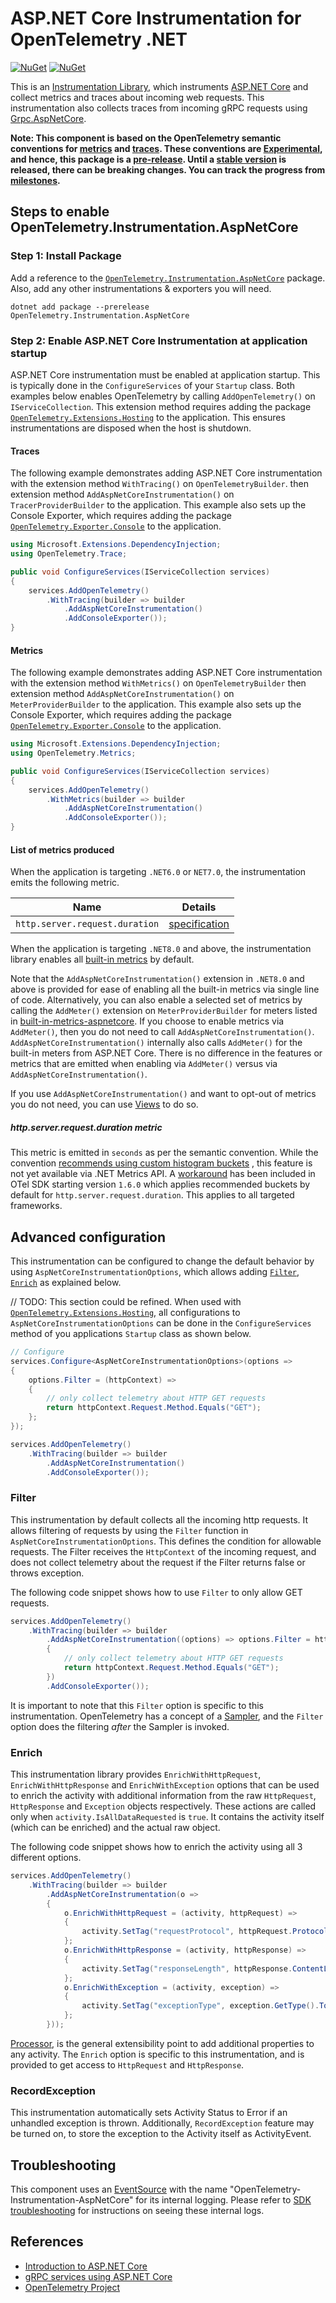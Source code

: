 # ASP.NET Core Instrumentation for OpenTelemetry .NET

[![NuGet](https://img.shields.io/nuget/v/OpenTelemetry.Instrumentation.AspNetCore.svg)](https://www.nuget.org/packages/OpenTelemetry.Instrumentation.AspNetCore)
[![NuGet](https://img.shields.io/nuget/dt/OpenTelemetry.Instrumentation.AspNetCore.svg)](https://www.nuget.org/packages/OpenTelemetry.Instrumentation.AspNetCore)

This is an [Instrumentation
Library](https://github.com/open-telemetry/opentelemetry-specification/blob/main/specification/glossary.md#instrumentation-library),
which instruments [ASP.NET Core](https://docs.microsoft.com/aspnet/core) and
collect metrics and traces about incoming web requests. This instrumentation
also collects traces from incoming gRPC requests using
[Grpc.AspNetCore](https://www.nuget.org/packages/Grpc.AspNetCore).

**Note: This component is based on the OpenTelemetry semantic conventions for
[metrics](https://github.com/open-telemetry/semantic-conventions/blob/main/docs/http/http-metrics.md)
and
[traces](https://github.com/open-telemetry/semantic-conventions/blob/main/docs/http/http-spans.md).
These conventions are
[Experimental](https://github.com/open-telemetry/opentelemetry-specification/blob/main/specification/document-status.md),
and hence, this package is a [pre-release](../../VERSIONING.md#pre-releases).
Until a [stable
version](https://github.com/open-telemetry/opentelemetry-specification/blob/main/specification/telemetry-stability.md)
is released, there can be breaking changes. You can track the progress from
[milestones](https://github.com/open-telemetry/opentelemetry-dotnet/milestone/23).**

## Steps to enable OpenTelemetry.Instrumentation.AspNetCore

### Step 1: Install Package

Add a reference to the
[`OpenTelemetry.Instrumentation.AspNetCore`](https://www.nuget.org/packages/OpenTelemetry.Instrumentation.AspNetCore)
package. Also, add any other instrumentations & exporters you will need.

```shell
dotnet add package --prerelease OpenTelemetry.Instrumentation.AspNetCore
```

### Step 2: Enable ASP.NET Core Instrumentation at application startup

ASP.NET Core instrumentation must be enabled at application startup. This is
typically done in the `ConfigureServices` of your `Startup` class. Both examples
below enables OpenTelemetry by calling `AddOpenTelemetry()` on `IServiceCollection`.
 This extension method requires adding the package
[`OpenTelemetry.Extensions.Hosting`](../OpenTelemetry.Extensions.Hosting/README.md)
to the application. This ensures instrumentations are disposed when the host
is shutdown.

#### Traces

The following example demonstrates adding ASP.NET Core instrumentation with the
extension method `WithTracing()` on `OpenTelemetryBuilder`.
then extension method `AddAspNetCoreInstrumentation()` on `TracerProviderBuilder`
to the application. This example also sets up the Console Exporter,
which requires adding the package [`OpenTelemetry.Exporter.Console`](../OpenTelemetry.Exporter.Console/README.md)
to the application.

```csharp
using Microsoft.Extensions.DependencyInjection;
using OpenTelemetry.Trace;

public void ConfigureServices(IServiceCollection services)
{
    services.AddOpenTelemetry()
        .WithTracing(builder => builder
            .AddAspNetCoreInstrumentation()
            .AddConsoleExporter());
}
```

#### Metrics

The following example demonstrates adding ASP.NET Core instrumentation with the
extension method `WithMetrics()` on `OpenTelemetryBuilder`
then extension method `AddAspNetCoreInstrumentation()` on `MeterProviderBuilder`
to the application. This example also sets up the Console Exporter,
which requires adding the package [`OpenTelemetry.Exporter.Console`](../OpenTelemetry.Exporter.Console/README.md)
to the application.

```csharp
using Microsoft.Extensions.DependencyInjection;
using OpenTelemetry.Metrics;

public void ConfigureServices(IServiceCollection services)
{
    services.AddOpenTelemetry()
        .WithMetrics(builder => builder
            .AddAspNetCoreInstrumentation()
            .AddConsoleExporter());
}
```

#### List of metrics produced

When the application is targeting `.NET6.0` or `NET7.0`, the instrumentation
emits the following metric.

| Name  | Details |
|-------|-----------------|
| `http.server.request.duration` | [specification](https://github.com/open-telemetry/semantic-conventions/blob/release/v1.23.x/docs/http/http-metrics.md#metric-httpserverrequestduration) |

When the application is targeting `.NET8.0` and above, the instrumentation
library enables all [built-in
metrics](https://learn.microsoft.com/dotnet/core/diagnostics/built-in-metrics-aspnetcore)
by default.

Note that the `AddAspNetCoreInstrumentation()` extension in `.NET8.0` and above
is provided for ease of enabling all the built-in metrics via single line of
code. Alternatively, you can also enable a selected set of metrics by calling
the `AddMeter()` extension on `MeterProviderBuilder` for meters listed in
[built-in-metrics-aspnetcore](https://learn.microsoft.com/dotnet/core/diagnostics/built-in-metrics-aspnetcore).
If you choose to enable metrics via `AddMeter()`, then you do not need to call
`AddAspNetCoreInstrumentation()`. `AddAspNetCoreInstrumentation()` internally
also calls `AddMeter()` for the built-in meters from ASP.NET Core. There is no
difference in the features or metrics that are emitted when enabling via
`AddMeter()` versus via `AddAspNetCoreInstrumentation()`.

If you use `AddAspNetCoreInstrumentation()` and want to opt-out of metrics you
do not need, you can use
[Views](https://github.com/open-telemetry/opentelemetry-dotnet/tree/main/docs/metrics/customizing-the-sdk#drop-an-instrument)
to do so.

##### http.server.request.duration metric

This metric is emitted in `seconds` as per the semantic convention. While the
convention [recommends using custom histogram
buckets](https://github.com/open-telemetry/semantic-conventions/blob/2bad9afad58fbd6b33cc683d1ad1f006e35e4a5d/docs/http/http-metrics.md)
, this feature is not yet available via .NET Metrics API. A
[workaround](https://github.com/open-telemetry/opentelemetry-dotnet/pull/4820)
has been included in OTel SDK starting version `1.6.0` which applies recommended
buckets by default for `http.server.request.duration`. This applies to all
targeted frameworks.

## Advanced configuration

This instrumentation can be configured to change the default behavior by using
`AspNetCoreInstrumentationOptions`, which allows adding [`Filter`](#filter),
[`Enrich`](#enrich) as explained below.

// TODO: This section could be refined.
When used with [`OpenTelemetry.Extensions.Hosting`](../OpenTelemetry.Extensions.Hosting/README.md),
all configurations to `AspNetCoreInstrumentationOptions` can be done in the `ConfigureServices`
method of you applications `Startup` class as shown below.

```csharp
// Configure
services.Configure<AspNetCoreInstrumentationOptions>(options =>
{
    options.Filter = (httpContext) =>
    {
        // only collect telemetry about HTTP GET requests
        return httpContext.Request.Method.Equals("GET");
    };
});

services.AddOpenTelemetry()
    .WithTracing(builder => builder
        .AddAspNetCoreInstrumentation()
        .AddConsoleExporter());
```

### Filter

This instrumentation by default collects all the incoming http requests. It
allows filtering of requests by using the `Filter` function in
`AspNetCoreInstrumentationOptions`. This defines the condition for allowable
requests. The Filter receives the `HttpContext` of the incoming
request, and does not collect telemetry about the request if the Filter
returns false or throws exception.

The following code snippet shows how to use `Filter` to only allow GET
requests.

```csharp
services.AddOpenTelemetry()
    .WithTracing(builder => builder
        .AddAspNetCoreInstrumentation((options) => options.Filter = httpContext =>
        {
            // only collect telemetry about HTTP GET requests
            return httpContext.Request.Method.Equals("GET");
        })
        .AddConsoleExporter());
```

It is important to note that this `Filter` option is specific to this
instrumentation. OpenTelemetry has a concept of a
[Sampler](https://github.com/open-telemetry/opentelemetry-specification/blob/main/specification/trace/sdk.md#sampling),
and the `Filter` option does the filtering *after* the Sampler is invoked.

### Enrich

This instrumentation library provides `EnrichWithHttpRequest`,
`EnrichWithHttpResponse` and `EnrichWithException` options that can be used to
enrich the activity with additional information from the raw `HttpRequest`,
`HttpResponse` and `Exception` objects respectively. These actions are called
only when `activity.IsAllDataRequested` is `true`. It contains the activity
itself (which can be enriched) and the actual raw object.

The following code snippet shows how to enrich the activity using all 3
different options.

```csharp
services.AddOpenTelemetry()
    .WithTracing(builder => builder
        .AddAspNetCoreInstrumentation(o =>
        {
            o.EnrichWithHttpRequest = (activity, httpRequest) =>
            {
                activity.SetTag("requestProtocol", httpRequest.Protocol);
            };
            o.EnrichWithHttpResponse = (activity, httpResponse) =>
            {
                activity.SetTag("responseLength", httpResponse.ContentLength);
            };
            o.EnrichWithException = (activity, exception) =>
            {
                activity.SetTag("exceptionType", exception.GetType().ToString());
            };
        }));
```

[Processor](../../docs/trace/extending-the-sdk/README.md#processor),
is the general extensibility point to add additional properties to any activity.
The `Enrich` option is specific to this instrumentation, and is provided to
get access to `HttpRequest` and `HttpResponse`.

### RecordException

This instrumentation automatically sets Activity Status to Error if an unhandled
exception is thrown. Additionally, `RecordException` feature may be turned on,
to store the exception to the Activity itself as ActivityEvent.

## Troubleshooting

This component uses an
[EventSource](https://docs.microsoft.com/dotnet/api/system.diagnostics.tracing.eventsource)
with the name "OpenTelemetry-Instrumentation-AspNetCore" for its internal
logging. Please refer to [SDK
troubleshooting](../OpenTelemetry/README.md#troubleshooting) for instructions on
seeing these internal logs.

## References

* [Introduction to ASP.NET
  Core](https://docs.microsoft.com/aspnet/core/introduction-to-aspnet-core)
* [gRPC services using ASP.NET Core](https://docs.microsoft.com/aspnet/core/grpc/aspnetcore)
* [OpenTelemetry Project](https://opentelemetry.io/)
